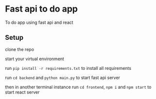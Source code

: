 # Fast api to do app

To do app using fast api and react

## Setup

clone the repo

start your virtual environment

run `pip install -r requirements.txt` to install all requirements

run `cd backend` and `python main.py` to start fast api server

then in another terminal instance
run `cd frontend`, `npm i` and `npm start` to start react server

